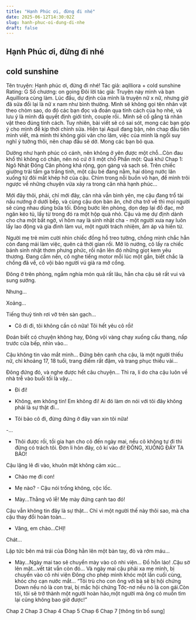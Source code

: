 ```yaml
---
title: "Hạnh Phúc ơi, đừng đi nhé"
date: 2025-06-12T14:30:02Z
slug: hanh-phuc-oi-dung-di-nhe
draft: false
---
```


## Hạnh Phúc ơi, đừng đi nhé

## cold sunshine

Tên truyện: Hạnh phúc ơi, đừng đi nhé!
Tác giả: aqilliora + cold sunshine
Rating: G
Số chương: on going
Đôi lời tác giả: Truyện này mình và bạn Aquilliora cùng làm. Lúc đầu, dự định của mình là truyện nữ x nữ, nhưng giờ đã sửa đổi lại là nữ x nam như bình thường. Mình sẽ không gọi tên nhân vật theo chòm sao, do đó các bạn đọc và đoán qua tính cách của họ nhé, và lưu ý là mình đã quyết định giới tính, couple rồi.. Mình sẽ cố gắng tả nhân vật theo đúng tính cách. Tuy nhiên, bài viết sẽ có sai sót, mong các bạn góp ý cho mình để kịp thời chỉnh sửa. Hiện tại Aquil đang bận, nên chap đầu tiên mình viết, mà mình thì không giỏi văn cho lăm, việc của mình là ngồi suy nghĩ ý tưởng thôi, nên chap đầu sẽ dở. Mong các bạn bỏ qua.
 
Dường như hạnh phúc có cánh, nên không ở yên được một chỗ…​Còn đau khổ thì không có chân, nên nó cứ ở lì một chỗ​ ​Phần một: Quá khứ​ ​Chap 1: Ngô Nhật Đông​ ​Căn phòng khá rộng, gọn gàng và sạch sẽ. Trên chiếc giường trải tấm ga trắng tinh, một cậu bé đang nằm, hai dòng nước lăn xuống từ đôi mắt khép hờ của cậu. Chìm trong nỗi buồn vô hạn, để mình trôi ngược về những chuyện vừa xảy ra trong căn nhà hạnh phúc…
 
Mới đây thôi, phải, chỉ mới đây, căn nhà vẫn bình yên, mẹ cậu đang trổ tài nấu nướng ở dưới bếp, và cùng cậu dọn bàn ăn, chờ cha trở về thì mọi người sẽ cùng nhau dùng bữa tối. Đông bước lên phòng, dọn dẹp lại đồ đạc, mở ngăn kéo tủ, lấy từ trong đó ra một hộp quà nhỏ.
Cậu và mẹ dự định dành cho cha một bất ngờ, vì hôm nay là sinh nhật cha - một người xưa nay luôn lấy lao động và gia đình làm vui, một người trách nhiệm, ấm áp và hiền từ.
 
Người mẹ trẻ mỉm cười nhìn chiếc đồng hồ treo tường, chồng mình chắc hẳn còn đang mải làm việc, quên cả thời gian rồi. Mở lò nướng, cô lấy ra chiếc bánh sinh nhật thơm phưng phức, rồi nặn lên đó những giọt kem yêu thương. Đang cắm nến, cô nghe tiếng motor mỗi lúc một gần, biết chắc là chồng đã về, cô vội bảo người vú già ra mở cổng.
 
Đông ở trên phòng, ngắm nghía món quà rất lâu, hẳn cha cậu sẽ rất vui và sung sướng.
 
Nhưng…
 
Xoảng…
 
Tiếng thuỷ tinh rơi vỡ trên sàn gạch…
 
- Cô đi đi, tôi không cần cô nữa! Tôi hết yêu cô rồi!
 
Đoán biết có chuyện không hay, Đông vội vàng chạy xuống cầu thang, nấp trước cửa bếp, nhìn vào…
 
Cậu không tin vào mắt mình… Đứng bên cạnh cha cậu, là một người thiếu nữ, chỉ khoảng 17, 18 tuổi, trang điểm rất đậm, và trang phục thiếu vải…
 
Đông đứng đó, và nghe được hết câu chuyện…
Thì ra, lí do cha cậu luôn về nhà trễ vào buổi tối là vậy…
 
- Đi đi!
 
- Không, em không tin! Em không đi! Ai đó làm ơn nói với tôi đây không phải là sự thật đi...
 
- Tôi bảo cô đi, đừng đứng ở đây van xin tôi nữa!
 
-...
 
- Thôi được rồi, tồi gia hạn cho cô đến ngày mai, nếu cô không tự đi thì đừng có trách tôi. Đơn li hôn đây, cô kí vào đi! ĐÔNG, XUỐNG ĐÂY TA BẢO!
 
Cậu lặng lẽ đi vào, khuôn mặt không cảm xúc…
 
- Chào mẹ đi con!
 
- Mẹ nào? - Cậu nói trống không, cộc lốc.
 
- Mày...Thằng vô lễ! Mẹ mày đứng cạnh tao đó!
 
Cậu vẫn không tin đây là sự thật... Chỉ vì một người thế này thôi sao, mà cha cậu thay đổi hoàn toàn...
 
- Vâng, em chào...CHỊ!
 
Chát...
 
Lập tức bên má trái của Đông hằn lên một bàn tay, đỏ và rớm máu...
 
- Mày...Ngày mai tao sẽ chuyển mày vào cô nhi viện... Đồ hỗn láo!
.​Cậu sờ lên mặt...vết tát vẫn còn đó...
Và ngày mai cậu phải xa mẹ mình, bị chuyển vào cô nhi viện
Đông cho phép mình khóc một lần cuối cùng, khóc cho cạn nước mắt...
 ​“Tôi trù cho con ông với bả sẽ bị hội chứng Down nếu nó là con trai, ​bị mắc hội chứng Tớc-nơ nếu nó là con gái.Còn tôi, tôi sẽ trở thành một người hoàn hảo,​một người mà ông có muốn tìm lại cũng không bao giờ được!”​ 
 
 
 
Chap 2 Chap 3 Chap 4 Chap 5 Chap 6 Chap 7
[thông tin bổ sung]